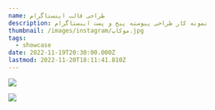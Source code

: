 ```yaml
---
name: طراحی قالب اینستاگرام
description: نمونه کار طراحی پیوسته پیج و پست اینستاگرام
thumbnail: /images/instagram/موکاپ.jpg
tags:
  - showcase
date: 2022-11-19T20:30:00.000Z
lastmod: 2022-11-20T18:11:41.810Z
---
```


![](</images/instagram/Rectangle 12+.jpg> "")

![](/images/instagram/موکاپ.jpg "")
